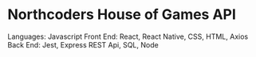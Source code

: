 # Northcoders House of Games API

Languages: Javascript
Front End: React, React Native, CSS, HTML, Axios 
Back End: Jest, Express REST Api, SQL, Node

